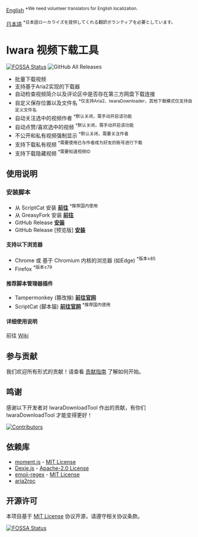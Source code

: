 [English](.github/README/README.md) <sup>*We need volunteer translators for English localization.</sup>

[日本語](.github/README/README_ja.md) <sup>*日本語ローカライズを提供してくれる翻訳ボランティアを必要としています。</sup>

# Iwara 视频下载工具
[![FOSSA Status](https://app.fossa.com/api/projects/git%2Bgithub.com%2Fdawn-lc%2FIwaraDownloadTool.svg?type=shield)](https://app.fossa.com/projects/git%2Bgithub.com%2Fdawn-lc%2FIwaraDownloadTool?ref=badge_shield)
![GitHub All Releases](https://img.shields.io/github/downloads/dawn-lc/IwaraDownloadTool/total)


 * 批量下载视频
 * 支持基于Aria2实现的下载器
 * 自动检查视频简介以及评论区中是否存在第三方网盘下载连接
 * 自定义保存位置以及文件名 <sup>*仅支持Aria2、IwaraDownloader，其他下载模式仅支持自定义文件名</sup>
 * 自动关注选中的视频作者 <sup>*默认关闭，需手动开启该功能</sup>
 * 自动点赞/喜欢选中的视频 <sup>*默认关闭，需手动开启该功能</sup>
 * 不公开和私有视频强制显示 <sup>*默认关闭，需要关注作者</sup>
 * 支持下载私有视频 <sup>*需要使用已与作者成为好友的账号进行下载</sup>
 * 支持下载隐藏视频 <sup>*需要知道视频ID</sup>

## 使用说明

### 安装脚本

* 从 ScriptCat 安装
 **[前往](https://scriptcat.org/script-show-page/348)** <sup>*推荐国内使用</sup>
* 从 GreasyFork 安装
 **[前往](https://sleazyfork.org/scripts/422239)**
* GitHub Release
 **[安装](https://github.com/dawn-lc/IwaraDownloadTool/releases/download/latest/IwaraDownloadTool.user.js)**
* GitHub Release \[预览版\]
 **[安装](https://github.com/dawn-lc/IwaraDownloadTool/releases/download/preview/IwaraDownloadTool.user.js)**

#### 支持以下浏览器

* Chrome 或 基于 Chromium 内核的浏览器 (如Edge) <sup>*版本≥85</sup>
* Firefox <sup>*版本≥79</sup>

#### 推荐脚本管理器插件

* Tampermonkey (篡改猴) **[前往官网](https://www.tampermonkey.net/)**
* ScriptCat (脚本猫) **[前往官网](https://scriptcat.org/)** <sup>*推荐国内使用</sup>

#### 详细使用说明

  前往 [Wiki](https://github.com/dawn-lc/IwaraDownloadTool/wiki)

## 参与贡献

  我们欢迎所有形式的贡献！请查看 [贡献指南](https://github.com/dawn-lc/IwaraDownloadTool/blob/master/CONTRIBUTING.md) 了解如何开始。

##  鸣谢

感谢以下开发者对 IwaraDownloadTool 作出的贡献，有你们 IwaraDownloadTool 才能变得更好！

[![Contributors](https://contrib.rocks/image?repo=dawn-lc/IwaraDownloadTool&max=1000)](https://github.com/dawn-lc/IwaraDownloadTool/graphs/contributors)

## 依赖库
- [moment.js](https://github.com/moment/moment/) - [MIT License](https://opensource.org/licenses/MIT)
- [Dexie.js](https://github.com/dexie/Dexie.js) - [Apache-2.0 License](https://opensource.org/license/apache-2-0)
- [emoji-regex](https://github.com/slevithan/emoji-regex-xs/) - [MIT License](https://opensource.org/licenses/MIT)
- [aria2rpc](https://github.com/pboymt/aria2rpc)

## 开源许可

本项目基于 [MIT License](https://opensource.org/licenses/MIT) 协议开源，请遵守相关协议条款。

[![FOSSA Status](https://app.fossa.com/api/projects/git%2Bgithub.com%2Fdawn-lc%2FIwaraDownloadTool.svg?type=large)](https://app.fossa.com/projects/git%2Bgithub.com%2Fdawn-lc%2FIwaraDownloadTool?ref=badge_large)